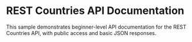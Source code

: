 # REST Countries API Documentation

This sample demonstrates beginner-level API documentation for the REST Countries API, with public access and basic JSON responses.
